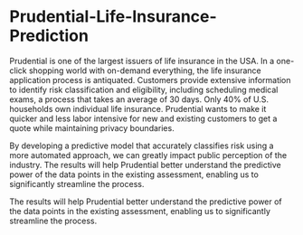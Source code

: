 # Prudential-Life-Insurance-Prediction
Prudential is one of the largest issuers of life insurance in the USA.
In a one-click shopping world with on-demand everything, the life insurance application process is antiquated. Customers provide extensive information to identify risk classification and eligibility, including scheduling medical exams, a process that takes an average of 30 days.
Only 40% of U.S. households own individual life insurance. Prudential wants to make it quicker and less labor intensive for new and existing customers to get a quote while maintaining privacy boundaries.

By developing a predictive model that accurately classifies risk using a more automated approach, we can greatly impact public perception of the industry.
The results will help Prudential better understand the predictive power of the data points in the existing assessment, enabling us to significantly streamline the process.

The results will help Prudential better understand the predictive power of the data points in the existing assessment, enabling us to significantly streamline the process.

